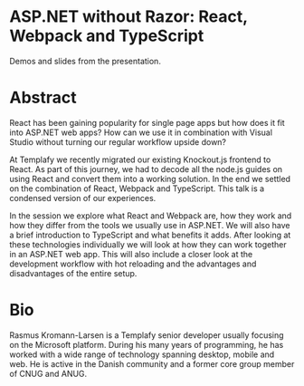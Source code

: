# ASP.NET without Razor: React, Webpack and TypeScript

Demos and slides from the presentation.

# Abstract

React has been gaining popularity for single page apps but how does it fit into ASP.NET web apps? How can we use it in combination with Visual Studio without turning our regular workflow upside down?

At Templafy we recently migrated our existing Knockout.js frontend to React. As part of this journey, we had to decode all the node.js guides on using React and convert them into a working solution. In the end we settled on the combination of React, Webpack and TypeScript. This talk is a condensed version of our experiences.

In the session we explore what React and Webpack are, how they work and how they differ from the tools we usually use in ASP.NET. We will also have a brief introduction to TypeScript and what benefits it adds. After looking at these technologies individually we will look at how they can work together in an ASP.NET web app. This will also include a closer look at the development workflow with hot reloading and the advantages and disadvantages of the entire setup.

# Bio

Rasmus Kromann-Larsen is a Templafy senior developer usually focusing on the Microsoft platform. During his many years of programming, he has worked with a wide range of technology spanning desktop, mobile and web. He is active in the Danish community and a former core group member of CNUG and ANUG.